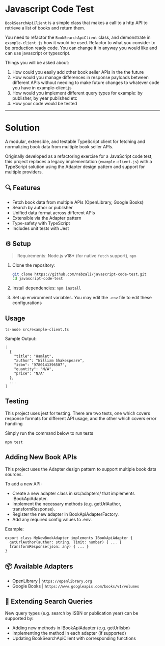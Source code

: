 # Javascript Code Test

`BookSearchApiClient` is a simple class that makes a call to a http API to retrieve a list of books and return them.

You need to refactor the `BookSearchApiClient` class, and demonstrate in `example-client.js` how it would be used. Refactor to what you consider to be production ready code. You can change it in anyway you would like and can use javascript or typescript.

Things you will be asked about:

1. How could you easily add other book seller APIs in the the future
2. How would you manage differences in response payloads between different APIs without needing to make future changes to whatever code you have in example-client.js
3. How would you implement different query types for example: by publisher, by year published etc
4. How your code would be tested

---

# Solution

A modular, extensible, and testable TypeScript client for fetching and normalizing book data from multiple book seller APIs.

Originally developed as a refactoring exercise for a JavaScript code test, this project replaces a legacy implementation (`example-client.js`) with a TypeScript solution using the Adapter design pattern and support for multiple providers.

## 🔍 Features

- Fetch book data from multiple APIs (OpenLibrary, Google Books)
- Search by author or publisher
- Unified data format across different APIs
- Extensible via the Adapter pattern
- Type-safety with TypeScript
- Includes unit tests with Jest

## ⚙️ Setup

> Requirements: Node.js **v18+** (for native `fetch` support), `npm`

1. Clone the repository:
   ```bash
   git clone https://github.com/nabzali/javascript-code-test.git
   cd javascript-code-test

2. Install dependencies:
   ```npm install```

3. Set up environment variables. You may edit the ```.env``` file to edit these configurations

## Usage

   ```ts-node src/example-client.ts```

Sample Output:

```
[
  {
    "title": "Hamlet",
    "author": "William Shakespeare",
    "isbn": "9780141396507",
    "quantity": "N/A",
    "price": "N/A"
  },
  ...
]
```

## Testing
This project uses jest for testing. There are two tests, one which covers response formats for different API usage, and the other which covers error handling

Simply run the command below to run tests
```
npm test
```


## Adding New Book APIs
This project uses the Adapter design pattern to support multiple book data sources.

To add a new API:

- Create a new adapter class in src/adapters/ that implements IBookApiAdapter.
- Implement the necessary methods (e.g. getUrlAuthor, transformResponse).
- Register the new adapter in BookApiAdapterFactory.
- Add any required config values to .env.

Example:

```
export class MyNewBookAdapter implements IBookApiAdapter {
  getUrlAuthor(author: string, limit: number) { ... }
  transformResponse(json: any) { ... }
}
```

## 📦 Available Adapters
- OpenLibrary  | `https://openlibrary.org`
- Google Books | `https://www.googleapis.com/books/v1/volumes`

## 🧠 Extending Search Queries
New query types (e.g. search by ISBN or publication year) can be supported by:
- Adding new methods in IBookApiAdapter (e.g. getUrlIsbn)
- Implementing the method in each adapter (if supported)
- Updating BookSearchApiClient with corresponding functions



